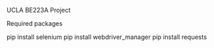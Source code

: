 UCLA BE223A Project


Required packages

pip install selenium
pip install webdriver_manager
pip install requests
